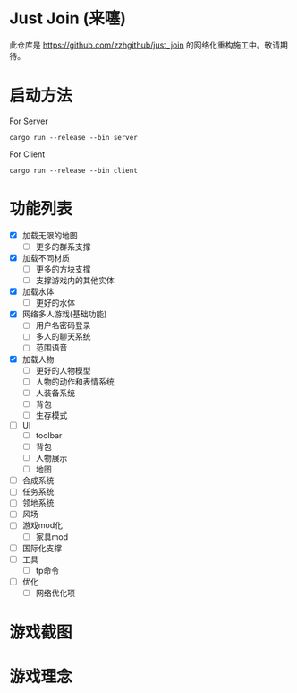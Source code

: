 # Just Join (来噻)

此仓库是 https://github.com/zzhgithub/just_join 的网络化重构施工中。敬请期待。

# 启动方法
For Server
```shell
cargo run --release --bin server
```


For Client
```shell
cargo run --release --bin client
```

# 功能列表

- [x] 加载无限的地图
  - [ ] 更多的群系支撑
- [x] 加载不同材质
  - [ ] 更多的方块支撑 
  - [ ] 支撑游戏内的其他实体
- [x] 加载水体
  - [ ] 更好的水体 
- [x] 网络多人游戏(基础功能)
  - [ ] 用户名密码登录
  - [ ] 多人的聊天系统
  - [ ] 范围语音
- [x] 加载人物 
  - [ ] 更好的人物模型
  - [ ] 人物的动作和表情系统
  - [ ] 人装备系统
  - [ ] 背包
  - [ ] 生存模式
- [ ] UI
  - [ ] toolbar
  - [ ] 背包
  - [ ] 人物展示
  - [ ] 地图
- [ ] 合成系统
- [ ] 任务系统
- [ ] 领地系统
- [ ] 风场
- [ ] 游戏mod化
  - [ ] 家具mod
- [ ] 国际化支撑
- [ ] 工具
  - [ ] tp命令
- [ ] 优化
  - [ ] 网络优化项

# 游戏截图



# 游戏理念